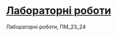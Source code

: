 # [Лабораторні роботи](https://nadiiakhasyshyn.github.io/pm_23_24/ "Site on GitHub Pages") 
Лабораторні роботи, ПМ_23_24
